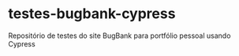 # testes-bugbank-cypress
Repositório de testes do site BugBank para portfólio pessoal usando Cypress
